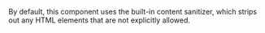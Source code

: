 By default, this component uses the built-in content sanitizer, which strips out any HTML elements that are not explicitly allowed.
